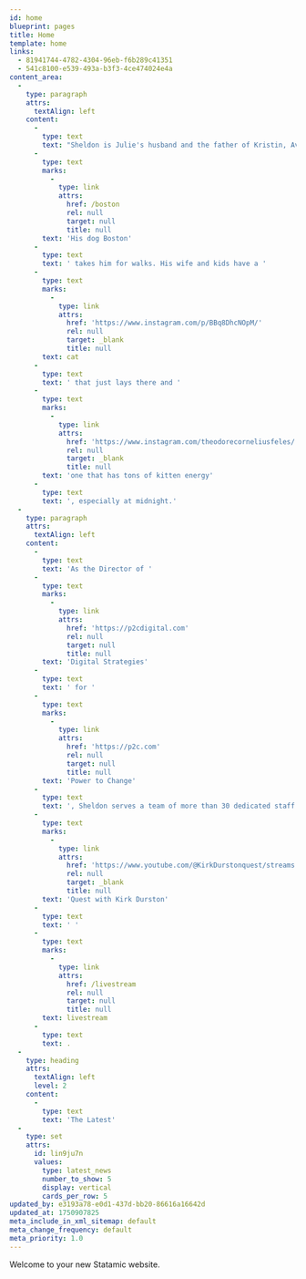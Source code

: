 ```yaml
---
id: home
blueprint: pages
title: Home
template: home
links:
  - 81941744-4782-4304-96eb-f6b289c41351
  - 541c8100-e539-493a-b3f3-4ce474024e4a
content_area:
  -
    type: paragraph
    attrs:
      textAlign: left
    content:
      -
        type: text
        text: "Sheldon is Julie's husband and the father of Kristin, Ava & Jamie. "
      -
        type: text
        marks:
          -
            type: link
            attrs:
              href: /boston
              rel: null
              target: null
              title: null
        text: 'His dog Boston'
      -
        type: text
        text: ' takes him for walks. His wife and kids have a '
      -
        type: text
        marks:
          -
            type: link
            attrs:
              href: 'https://www.instagram.com/p/BBq8DhcNOpM/'
              rel: null
              target: _blank
              title: null
        text: cat
      -
        type: text
        text: ' that just lays there and '
      -
        type: text
        marks:
          -
            type: link
            attrs:
              href: 'https://www.instagram.com/theodorecorneliusfeles/'
              rel: null
              target: _blank
              title: null
        text: 'one that has tons of kitten energy'
      -
        type: text
        text: ', especially at midnight.'
  -
    type: paragraph
    attrs:
      textAlign: left
    content:
      -
        type: text
        text: 'As the Director of '
      -
        type: text
        marks:
          -
            type: link
            attrs:
              href: 'https://p2cdigital.com'
              rel: null
              target: null
              title: null
        text: 'Digital Strategies'
      -
        type: text
        text: ' for '
      -
        type: text
        marks:
          -
            type: link
            attrs:
              href: 'https://p2c.com'
              rel: null
              target: null
              title: null
        text: 'Power to Change'
      -
        type: text
        text: ', Sheldon serves a team of more than 30 dedicated staff and hundreds of online missionaries around the globe. You can also catch him trying to understand the mind of Kirk Durston on the '
      -
        type: text
        marks:
          -
            type: link
            attrs:
              href: 'https://www.youtube.com/@KirkDurstonquest/streams'
              rel: null
              target: _blank
              title: null
        text: 'Quest with Kirk Durston'
      -
        type: text
        text: ' '
      -
        type: text
        marks:
          -
            type: link
            attrs:
              href: /livestream
              rel: null
              target: null
              title: null
        text: livestream
      -
        type: text
        text: .
  -
    type: heading
    attrs:
      textAlign: left
      level: 2
    content:
      -
        type: text
        text: 'The Latest'
  -
    type: set
    attrs:
      id: lin9ju7n
      values:
        type: latest_news
        number_to_show: 5
        display: vertical
        cards_per_row: 5
updated_by: e3193a78-e0d1-437d-bb20-86616a16642d
updated_at: 1750907825
meta_include_in_xml_sitemap: default
meta_change_frequency: default
meta_priority: 1.0
---
```

Welcome to your new Statamic website.
